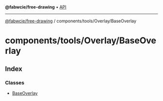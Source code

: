 **@fabwcie/free-drawing** • [API](../../../../README.md)

***

[@fabwcie/free-drawing](../../../../README.md) / components/tools/Overlay/BaseOverlay

# components/tools/Overlay/BaseOverlay

## Index

### Classes

- [BaseOverlay](classes/BaseOverlay.md)
